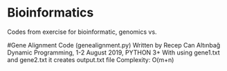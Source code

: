 # Bioinformatics
Codes from exercise for bioinformatic, genomics vs.

#Gene Alignment Code (genealignment.py)
Written by Recep Can Altınbağ 
Dynamic Programming, 1-2 August 2019, PYTHON 3+
With using gene1.txt and gene2.txt it creates output.txt file
Complexity: O(m+n)

